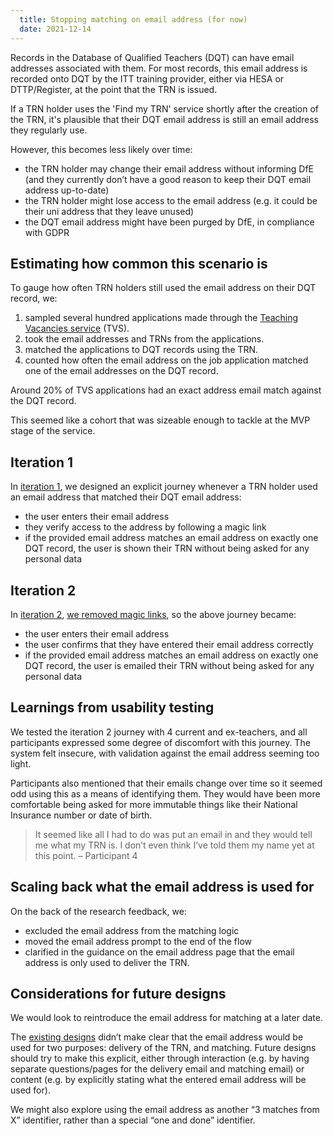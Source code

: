 ```yaml
---
  title: Stopping matching on email address (for now)
  date: 2021-12-14
---
```


Records in the Database of Qualified Teachers (DQT) can have email addresses associated with them. For most records, this email address is recorded onto DQT by the ITT training provider, either via HESA or DTTP/Register, at the point that the TRN is issued.

If a TRN holder uses the 'Find my TRN' service shortly after the creation of the TRN, it's plausible that their DQT email address is still an email address they regularly use.

However, this becomes less likely over time:

* the TRN holder may change their email address without informing DfE (and they currently don’t have a good reason to keep their DQT email address up-to-date)
* the TRN holder might lose access to the email address (e.g. it could be their uni address that they leave unused)
* the DQT email address might have been purged by DfE, in compliance with GDPR

## Estimating how common this scenario is

To gauge how often TRN holders still used the email address on their DQT record, we:

1. sampled several hundred applications made through the [Teaching Vacancies service](https://teaching-vacancies.service.gov.uk/) (TVS).
2. took the email addresses and TRNs from the applications.
3. matched the applications to DQT records using the TRN.
4. counted how often the email address on the job application matched one of the email addresses on the DQT record.

Around 20% of TVS applications had an exact address email match against the DQT record.

This seemed like a cohort that was sizeable enough to tackle at the MVP stage of the service.

## Iteration 1

In [iteration 1](/find-my-trn/initial-design), we designed an explicit journey whenever a TRN holder used an email address that matched their DQT email address:

* the user enters their email address
* they verify access to the address by following a magic link
* if the provided email address matches an email address on exactly one DQT record, the user is shown their TRN without being asked for any personal data

## Iteration 2

 In [iteration 2](/find-my-trn/iteration-2), [we removed magic links](/find-my-trn/iteration-2/#emailing-the-result-instead-of-magic-links), so the above journey became:

* the user enters their email address
* the user confirms that they have entered their email address correctly
* if the provided email address matches an email address on exactly one DQT record, the user is emailed their TRN without being asked for any personal data

## Learnings from usability testing

We tested the iteration 2 journey with 4 current and ex-teachers, and all participants expressed some degree of discomfort with this journey. The system felt insecure, with validation against the email address seeming too light.

Participants also mentioned that their emails change over time so it seemed odd using this as a means of identifying them. They would have been more comfortable being asked for more immutable things like their National Insurance number or date of birth.

> It seemed like all I had to do was put an email in and they would tell me what my TRN is. I don’t even think I’ve told them my name yet at this point.
> – Participant 4

## Scaling back what the email address is used for

On the back of the research feedback, we:

* excluded the email address from the matching logic
* moved the email address prompt to the end of the flow
* clarified in the guidance on the email address page that the email address is only used to deliver the TRN.

## Considerations for future designs

We would look to reintroduce the email address for matching at a later date.

The [existing designs](/find-my-trn/iteration-2/#your-email-address) didn’t make clear that the email address would be used for two purposes: delivery of the TRN, and matching. Future designs should try to make this explicit, either through interaction (e.g. by having separate questions/pages for the delivery email and matching email) or content (e.g. by explicitly stating what the entered email address will be used for).

We might also explore using the email address as another “3 matches from X” identifier, rather than a special “one and done” identifier.
